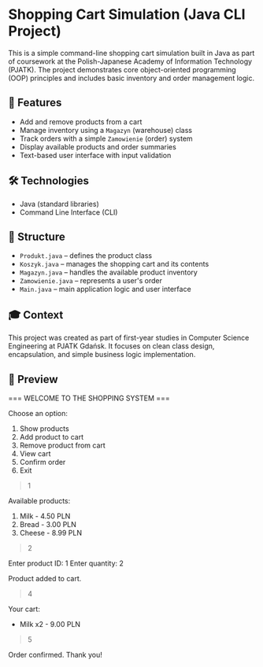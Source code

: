 # Shopping Cart Simulation (Java CLI Project)

This is a simple command-line shopping cart simulation built in Java as part of coursework at the Polish-Japanese Academy of Information Technology (PJATK). The project demonstrates core object-oriented programming (OOP) principles and includes basic inventory and order management logic.

## 🚀 Features

- Add and remove products from a cart
- Manage inventory using a `Magazyn` (warehouse) class
- Track orders with a simple `Zamowienie` (order) system
- Display available products and order summaries
- Text-based user interface with input validation

## 🛠️ Technologies

- Java (standard libraries)
- Command Line Interface (CLI)

## 📁 Structure

- `Produkt.java` – defines the product class
- `Koszyk.java` – manages the shopping cart and its contents
- `Magazyn.java` – handles the available product inventory
- `Zamowienie.java` – represents a user's order
- `Main.java` – main application logic and user interface

## 🎓 Context

This project was created as part of first-year studies in Computer Science Engineering at PJATK Gdańsk. It focuses on clean class design, encapsulation, and simple business logic implementation.

## 📸 Preview

=== WELCOME TO THE SHOPPING SYSTEM ===

Choose an option:
1. Show products
2. Add product to cart
3. Remove product from cart
4. View cart
5. Confirm order
6. Exit

> 1

Available products:
1. Milk - 4.50 PLN
2. Bread - 3.00 PLN
3. Cheese - 8.99 PLN

> 2

Enter product ID: 1
Enter quantity: 2

Product added to cart.

> 4

Your cart:
- Milk x2 - 9.00 PLN

> 5

Order confirmed. Thank you!
